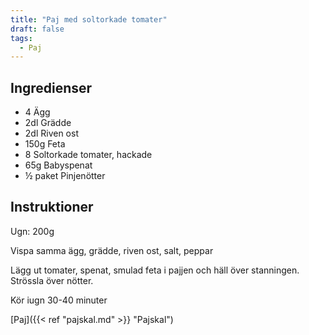 ```yaml
---
title: "Paj med soltorkade tomater"
draft: false
tags:
  - Paj
---
```


## Ingredienser
- 4 Ägg
- 2dl Grädde
- 2dl Riven ost
- 150g Feta
- 8 Soltorkade tomater, hackade
- 65g Babyspenat
- ½ paket Pinjenötter

## Instruktioner
Ugn: 200g

Vispa samma ägg, grädde, riven ost, salt, peppar

Lägg ut tomater, spenat, smulad feta i pajjen och häll över stanningen. Strössla över nötter.

Kör iugn 30-40 minuter

[Paj]({{< ref "pajskal.md" >}} "Pajskal")
